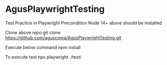 # AgusPlaywrightTesting
Test Practice in Playwright
Precondition
  Node 14+ above should be installed

  Clone above repo
  git clone https://github.com/aguscoma/AgusPlaywrightTesting.git

  Execute below command
  npm install

  To execute test
  npx playwright ./test/<filename>

  
